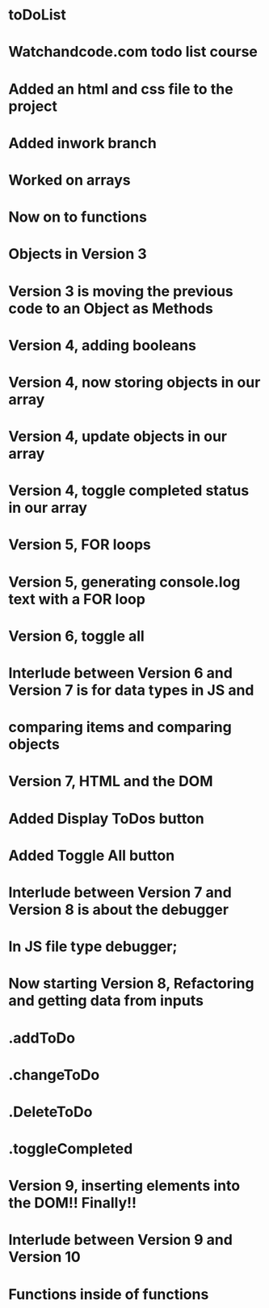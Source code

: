 # toDoList
# Watchandcode.com todo list course

# Added an html and css file to the project

# Added inwork branch
# Worked on arrays
# Now on to functions
# Objects in Version 3

# Version 3 is moving the previous code to an Object as Methods

# Version 4, adding booleans
# Version 4, now storing objects in our array
# Version 4, update objects in our array
# Version 4, toggle completed status in our array

# Version 5, FOR loops
# Version 5, generating console.log text with a FOR loop

# Version 6, toggle all

# Interlude between Version 6 and Version 7 is for data types in JS and
# comparing items and comparing objects

# Version 7, HTML and the DOM
#   Added Display ToDos button
#   Added Toggle All button

# Interlude between Version 7 and Version 8 is about the debugger
# In JS file type debugger;

# Now starting Version 8, Refactoring and getting data from inputs
# .addToDo
# .changeToDo
# .DeleteToDo
# .toggleCompleted

# Version 9, inserting elements into the DOM!! Finally!!

# Interlude between Version 9 and Version 10
# Functions inside of functions